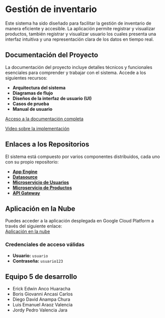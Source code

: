 # Gestión de inventario

Este sistema ha sido diseñado para facilitar la gestión de inventario de manera eficiente y accesible. La aplicación permite registrar y visualizar productos, también registrar y visualizar usuario los cuales presenta una interfaz intuitiva y una representación clara de los datos en tiempo real.

## Documentación del Proyecto

La documentación del proyecto incluye detalles técnicos y funcionales esenciales para comprender y trabajar con el sistema. Accede a los siguientes recursos:

- **Arquitectura del sistema**  
- **Diagramas de flujo**  
- **Diseños de la interfaz de usuario (UI)**  
- **Casos de prueba**  
- **Manual de usuario**  

[Acceso a la documentación completa](https://drive.google.com/drive/folders/1wTFTaACnoVEhMGbIhl3vz2R7mtm_FwcP?usp=sharing)

[Video sobre la implementación](https://drive.google.com/file/d/1sM27mNokl3YWdIML_wAea-lLqF3z3hH5/view?usp=sharing)

## Enlaces a los Repositorios

El sistema está compuesto por varios componentes distribuidos, cada uno con su propio repositorio:

- **[App Engine](https://github.com/Giovanni-Boris/app-angular-engine)**
- **[Datasource](https://github.com/Giovanni-Boris/datasource-cloud-run)** 
- **[Microservicio de Usuarios](https://github.com/Giovanni-Boris/user-cloud-run)**
- **[Microservicio de Productos](https://github.com/Giovanni-Boris/product-cloud-run)** 
- **[API Gateway](https://github.com/Giovanni-Boris/api-gateway-gcp)**

## Aplicación en la Nube

Puedes acceder a la aplicación desplegada en Google Cloud Platform a través del siguiente enlace:  
[Aplicación en la nube](https://xenon-effect-442521-d4.uc.r.appspot.com/)

### Credenciales de acceso válidas

- **Usuario:** `usuario`  
- **Contraseña:** `usuario123`

## Equipo 5 de desarrollo
- Erick Edwin Anco Huaracha
- Boris Giovanni Ancasi Carlos
- Diego David Anampa Chura
- Luis Emanuel Araoz Valencia
- Jordy Pedro Valencia Jara
